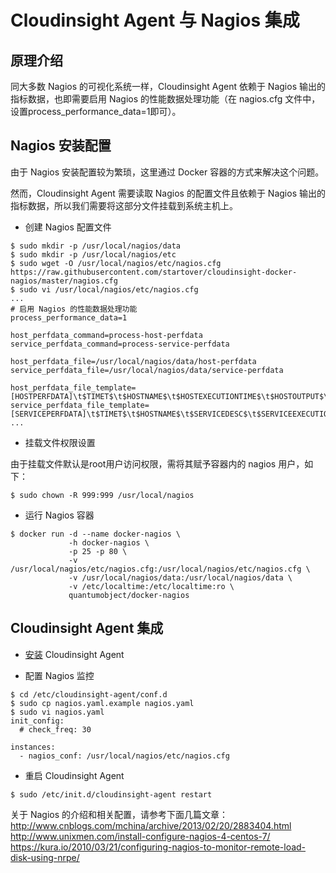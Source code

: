 # Cloudinsight Agent 与 Nagios 集成

## 原理介绍

同大多数 Nagios 的可视化系统一样，Cloudinsight Agent 依赖于 Nagios 输出的指标数据，也即需要启用 Nagios 的性能数据处理功能（在 nagios.cfg 文件中，设置process_performance_data=1即可）。

## Nagios 安装配置

由于 Nagios 安装配置较为繁琐，这里通过 Docker 容器的方式来解决这个问题。

然而，Cloudinsight Agent 需要读取 Nagios 的配置文件且依赖于 Nagios 输出的指标数据，所以我们需要将这部分文件挂载到系统主机上。

* 创建 Nagios 配置文件

```
$ sudo mkdir -p /usr/local/nagios/data
$ sudo mkdir -p /usr/local/nagios/etc
$ sudo wget -O /usr/local/nagios/etc/nagios.cfg https://raw.githubusercontent.com/startover/cloudinsight-docker-nagios/master/nagios.cfg
$ sudo vi /usr/local/nagios/etc/nagios.cfg
...
# 启用 Nagios 的性能数据处理功能
process_performance_data=1

host_perfdata_command=process-host-perfdata
service_perfdata_command=process-service-perfdata

host_perfdata_file=/usr/local/nagios/data/host-perfdata
service_perfdata_file=/usr/local/nagios/data/service-perfdata

host_perfdata_file_template=[HOSTPERFDATA]\t$TIMET$\t$HOSTNAME$\t$HOSTEXECUTIONTIME$\t$HOSTOUTPUT$\t$HOSTPERFDATA$
service_perfdata_file_template=[SERVICEPERFDATA]\t$TIMET$\t$HOSTNAME$\t$SERVICEDESC$\t$SERVICEEXECUTIONTIME$\t$SERVICELATENCY$\t$SERVICEOUTPUT$\t$SERVICEPERFDATA$
...
```

* 挂载文件权限设置

由于挂载文件默认是root用户访问权限，需将其赋予容器内的 nagios 用户，如下：

```
$ sudo chown -R 999:999 /usr/local/nagios
```

* 运行 Nagios 容器

```
$ docker run -d --name docker-nagios \
             -h docker-nagios \
             -p 25 -p 80 \
             -v /usr/local/nagios/etc/nagios.cfg:/usr/local/nagios/etc/nagios.cfg \
             -v /usr/local/nagios/data:/usr/local/nagios/data \
             -v /etc/localtime:/etc/localtime:ro \
             quantumobject/docker-nagios
```

## Cloudinsight Agent 集成

* [安装](http://cloud.oneapm.com/#/settings) Cloudinsight Agent

* 配置 Nagios 监控

```
$ cd /etc/cloudinsight-agent/conf.d
$ sudo cp nagios.yaml.example nagios.yaml
$ sudo vi nagios.yaml
init_config:
  # check_freq: 30

instances:
  - nagios_conf: /usr/local/nagios/etc/nagios.cfg
```

* 重启 Cloudinsight Agent

```
$ sudo /etc/init.d/cloudinsight-agent restart
```


关于 Nagios 的介绍和相关配置，请参考下面几篇文章：  
http://www.cnblogs.com/mchina/archive/2013/02/20/2883404.html  
http://www.unixmen.com/install-configure-nagios-4-centos-7/  
https://kura.io/2010/03/21/configuring-nagios-to-monitor-remote-load-disk-using-nrpe/
